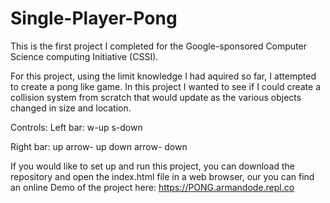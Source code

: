 # Single-Player-Pong


This is the first project I completed for the Google-sponsored Computer Science computing Initiative (CSSI).

For this project, using the limit knowledge I had aquired so far, I attempted to create a pong like game. In this project I wanted to see if I could create a collision system from scratch that would update as the various objects changed in size and location.

Controls:
Left bar:
w-up
s-down

Right bar:
up arrow- up
down arrow- down

If you would like to set up and run this project, you can download the repository and open the index.html file in a web browser, our you can find an online Demo of the project here: https://PONG.armandode.repl.co
